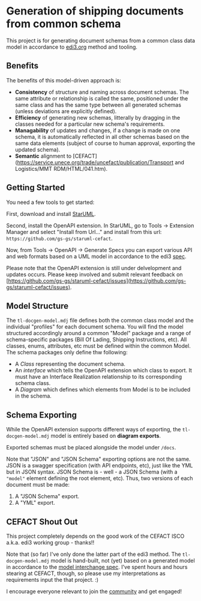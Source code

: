 # Generation of shipping documents from common schema
This project is for generating document schemas from a common class data model in accordance to [edi3.org](https://edi3.org) method and tooling. 

## Benefits
The benefits of this model-driven approach is: 

* **Consistency** of structure and naming across document schemas. The same attribute or relationship is called the same, positioned under the same class and has the same type between all generated schemas (unless deviations are explicitly defined).
* **Efficiency** of generating new schemas, litterally by dragging in the classes needed for a particular new schema's requirements.
* **Managability** of updates and changes, if a change is made on one schema, it is automatically reflected in all other schemas based on the same data elements (subject of course to human approval, exporting the updated schema). 
* **Semantic** alignment to [CEFACT](https://service.unece.org/trade/uncefact/publication/Transport and Logistics/MMT RDM/HTML/041.htm). 

## Getting Started
You need a few tools to get started: 

First, download and install [StarUML](http://staruml.io/). 

Second, install the OpenAPI extension. In StarUML, go to Tools -> Extension Manager and select "Install from Url..." and install from this url: `https://github.com/gs-gs/staruml-cefact`. 

Now, from Tools -> OpenAPI -> Generate Specs you can export various API and web formats based on a UML model in accordance to the edi3 [spec](https://edi3.org/specs/edi3-uml-profile/develop/).

Please note that the OpenAPI extension is still under delvelopment and updates occurs. Please keep involved and submit relevant feedback on [https://github.com/gs-gs/staruml-cefact/issues](https://github.com/gs-gs/staruml-cefact/issues).

## Model Structure
The `tl-docgen-model.mdj` file defines both the common class model and the individual "profiles" for each document schema. You will find the model structured accordingly around a common "Model" package and a range of schema-specific packages (Bill Of Lading, Shipping Instructions, etc). All classes, enums, attributes, etc must be defined within the common Model. The schema packages only define thw following: 

- A _Class_ representing the document schema.  
- An _interface_ which tells the OpenAPI extension which class to export. It must have an Interface Realization relationship to its corresponding schema class. 
- A _Diagram_ which defines which elements from Model is to be included in the schema. 

## Schema Exporting
While the OpenAPI extension supports different ways of exporting, the `tl-docgen-model.mdj` model is entirely based on **diagram exports**. 

Exported schemas must be placed alongside the model under `/docs`. 

Note that "JSON" and "JSON Schema" exporting options are not the same. JSON is a swagger specification (with API endpoints, etc), just like the YML but in JSON syntax. JSON Schema is - well - a JSON Schema (with a `"model"` element defining the root element, etc). Thus, two versions of each document must be made: 

1. A "JSON Schema" export. 
2. A "YML" export. 

## CEFACT Shout Out
This project completely depends on the good work of the CEFACT ISCO a.k.a. edi3 working group - thanks!! 

Note that (so far) I've only done the latter part of the edi3 method. The `tl-docgen-model.mdj` model is hand-built, not (yet) based on a generated model in accordance to the [model interchange spec](https://edi3.org/specs/edi3-model-interchange/develop/). I've spent hours and hours stearing at CEFACT, though, so please use my interpretations as requirements input the that project. :) 

I encourage everyone relevant to join the [community](https://edi3.org/community/) and get engaged! 
